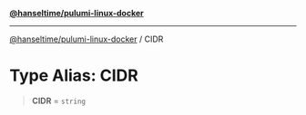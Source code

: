 [**@hanseltime/pulumi-linux-docker**](../README.md)

***

[@hanseltime/pulumi-linux-docker](../README.md) / CIDR

# Type Alias: CIDR

> **CIDR** = `string`

